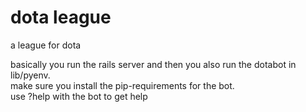 dota league
===========

a league for dota  

basically you run the rails server and then you also run the dotabot in lib/pyenv.  
make sure you install the pip-requirements for the bot.  
use ?help with the bot to get help  

